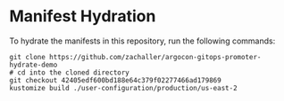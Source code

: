 # Manifest Hydration

To hydrate the manifests in this repository, run the following commands:

```shell
git clone https://github.com/zachaller/argocon-gitops-promoter-hydrate-demo
# cd into the cloned directory
git checkout 42405edf600bd188e64c379f02277466ad179869
kustomize build ./user-configuration/production/us-east-2
```
